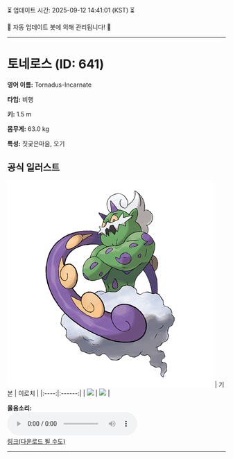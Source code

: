 
⏳ 업데이트 시간: 2025-09-12 14:41:01 (KST) ⏳

🤖 자동 업데이트 봇에 의해 관리됩니다! 🤖

---

# 토네로스 (ID: 641)
**영어 이름:** Tornadus-Incarnate

**타입:** 비행

**키:** 1.5 m

**몸무게:** 63.0 kg

**특성:** 짓궂은마음, 오기

## 공식 일러스트
![](https://raw.githubusercontent.com/PokeAPI/sprites/master/sprites/pokemon/other/official-artwork/641.png)
| 기본 | 이로치 |
|:----:|:------:|
| <img src="https://raw.githubusercontent.com/PokeAPI/sprites/master/sprites/pokemon/641.png" width="200"> | <img src="https://raw.githubusercontent.com/PokeAPI/sprites/master/sprites/pokemon/shiny/641.png" width="200"> |

**울음소리:**<br><audio controls src="https://raw.githubusercontent.com/PokeAPI/cries/main/cries/pokemon/latest/641.ogg"></audio><br> [링크(다운로드 될 수도)](https://raw.githubusercontent.com/PokeAPI/cries/main/cries/pokemon/latest/641.ogg)


---
